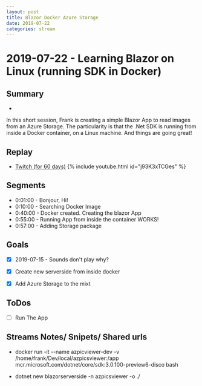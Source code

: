 ```yaml
---
layout: post
title: Blazor Docker Azure Storage
date: 2019-07-22
categories: stream
---
```



# 2019-07-22 - Learning Blazor on Linux (running SDK in Docker)

## Summary
-

In this short session, Frank is creating a simple Blazor App to read images from an Azure Storage. The particularity is that the .Net SDK is running from inside a Docker container, on a Linux machine. And things are going great!

## Replay


- [Twitch (for 60 days)](https://www.twitch.tv/videos/456452072)
{% include youtube.html id="j93K3xTCGes" %}
<br/><!--more-->


Segments
--------

- 0:01:00 - Bonjour, Hi!
- 0:10:00 - Searching Docker Image
- 0:40:00 - Docker created. Creating the blazor App
- 0:55:00 - Running App from inside the container WORKS!
- 0:57:00 - Adding Storage package


Goals
-----

- [X] 2019-07-15 - Sounds don't play why?
- [X] Create new serverside from inside docker
- [X] Add Azure Storage to the mixt


ToDos
-----
- [ ] Run The App


Streams Notes/ Snipets/ Shared urls
-----------------------------------

- docker run -it --name azpicviewer-dev -v /home/frank/Dev/local/azpicsviewer:/app mcr.microsoft.com/dotnet/core/sdk:3.0.100-preview6-disco bash

- dotnet new blazorserverside -n azpicsviewer -o ./

